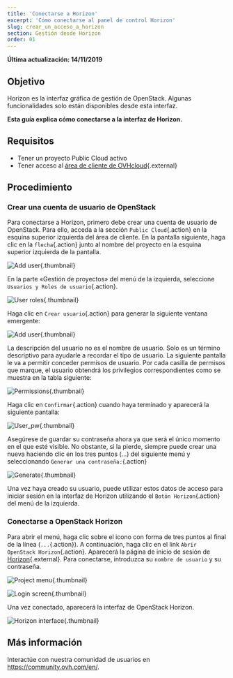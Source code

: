 ```yaml
---
title: 'Conectarse a Horizon'
excerpt: 'Cómo conectarse al panel de control Horizon'
slug: crear_un_acceso_a_horizon
section: Gestión desde Horizon
order: 01
---
```


**Última actualización: 14/11/2019**

## Objetivo

Horizon es la interfaz gráfica de gestión de OpenStack. Algunas funcionalidades solo están disponibles desde esta interfaz.

**Esta guía explica cómo conectarse a la interfaz de Horizon.**


## Requisitos

- Tener un proyecto Public Cloud activo
- Tener acceso al [área de cliente de OVHcloud](https://ca.ovh.com/auth/?action=gotomanager&from=https://www.ovh.com/world/&ovhSubsidiary=ws){.external}

## Procedimiento

### Crear una cuenta de usuario de OpenStack

Para conectarse a Horizon, primero debe crear una cuenta de usuario de OpenStack. Para ello, acceda a la sección `Public Cloud`{.action} en la esquina superior izquierda del área de cliente. En la pantalla siguiente, haga clic en la `flecha`{.action} junto al nombre del proyecto en la esquina superior izquierda de la pantalla.

![Add user](images/select_project.png){.thumbnail}

En la parte «Gestión de proyectos» del menú de la izquierda, seleccione `Usuarios y Roles de usuario`{.action}.

![User roles](images/users_roles.png){.thumbnail}

Haga clic en `Crear usuario`{.action} para generar la siguiente ventana emergente:

![Add user](images/adduser.png){.thumbnail}

La descripción del usuario no es el nombre de usuario. Solo es un término descriptivo para ayudarle a recordar el tipo de usuario. La siguiente pantalla le va a permitir conceder permisos de usuario. Por cada casilla de permisos que marque, el usuario obtendrá los privilegios correspondientes como se muestra en la tabla siguiente:

![Permissions](images/permissions.png){.thumbnail}

Haga clic en `Confirmar`{.action} cuando haya terminado y aparecerá la siguiente pantalla:

![User_pw](images/user_pw.png){.thumbnail}

Asegúrese de guardar su contraseña ahora ya que será el único momento en el que esté visible. No obstante, si la pierde, siempre puede crear una nueva haciendo clic en los tres puntos (...) del siguiente menú y seleccionando `Generar una contraseña:`{.action}

![Generate](images/generatepw.png){.thumbnail}

Una vez haya creado su usuario, puede utilizar estos datos de acceso para iniciar sesión en la interfaz de Horizon utilizando el `Botón Horizon`{.action} del menú de la izquierda.

### Conectarse a OpenStack Horizon

Para abrir el menú, haga clic sobre el icono con forma de tres puntos al final de la línea (`...`{.action}). A continuación, haga clic en el link `Abrir OpenStack Horizon`{.action}. Aparecerá la página de inicio de sesión de [Horizon](https://horizon.cloud.ovh.net/auth/login/){.external}. Para conectarse, introduzca su `nombre de usuario` y su contraseña.

![Project menu](images/3_H_open_menu.png){.thumbnail}

![Login screen](images/4_H_login_window.png){.thumbnail}

Una vez conectado, aparecerá la interfaz de OpenStack Horizon.

![Horizon interface](images/5_H_view.png){.thumbnail}


## Más información

Interactúe con nuestra comunidad de usuarios en <https://community.ovh.com/en/>.
